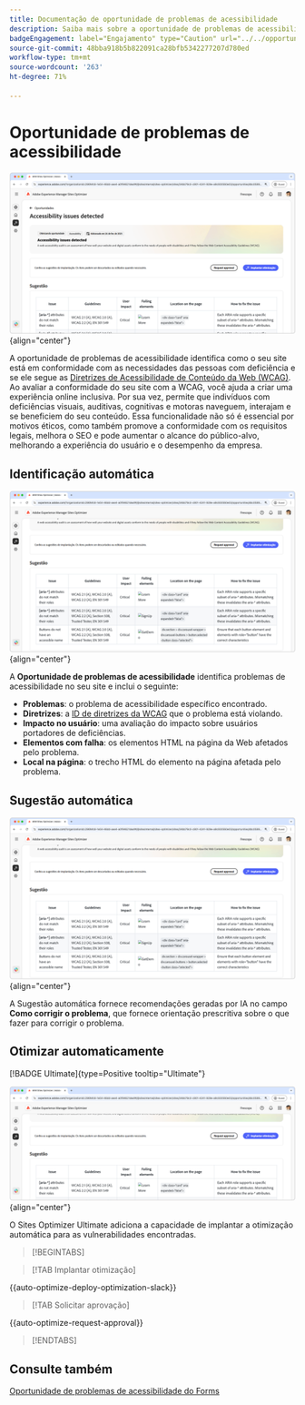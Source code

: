 ```yaml
---
title: Documentação de oportunidade de problemas de acessibilidade
description: Saiba mais sobre a oportunidade de problemas de acessibilidade e como usá-la para aumentar a segurança do site.
badgeEngagement: label="Engajamento" type="Caution" url="../../opportunity-types/engagement.md" tooltip="Engajamento"
source-git-commit: 48bba918b5b822091ca28bfb5342277207d780ed
workflow-type: tm+mt
source-wordcount: '263'
ht-degree: 71%

---
```



# Oportunidade de problemas de acessibilidade

![Oportunidade de problemas de acessibilidade](./assets/accessibility-issues/hero.png){align="center"}

A oportunidade de problemas de acessibilidade identifica como o seu site está em conformidade com as necessidades das pessoas com deficiência e se ele segue as [Diretrizes de Acessibilidade de Conteúdo da Web (WCAG)](https://www.w3.org/TR/WCAG21/). Ao avaliar a conformidade do seu site com a WCAG, você ajuda a criar uma experiência online inclusiva. Por sua vez, permite que indivíduos com deficiências visuais, auditivas, cognitivas e motoras naveguem, interajam e se beneficiem do seu conteúdo. Essa funcionalidade não só é essencial por motivos éticos, como também promove a conformidade com os requisitos legais, melhora o SEO e pode aumentar o alcance do público-alvo, melhorando a experiência do usuário e o desempenho da empresa.

## Identificação automática

![Identificar automaticamente problemas de acessibilidade](./assets/accessibility-issues/auto-identify.png){align="center"}

A **Oportunidade de problemas de acessibilidade** identifica problemas de acessibilidade no seu site e inclui o seguinte:

* **Problemas**: o problema de acessibilidade específico encontrado.
* **Diretrizes**: a [ID de diretrizes da WCAG](https://www.w3.org/TR/WCAG21/) que o problema está violando.
* **Impacto no usuário**: uma avaliação do impacto sobre usuários portadores de deficiências.
* **Elementos com falha**: os elementos HTML na página da Web afetados pelo problema.
* **Local na página**: o trecho HTML do elemento na página afetada pelo problema.

## Sugestão automática

![Sugerir automaticamente problemas de acessibilidade](./assets/accessibility-issues/auto-suggest.png){align="center"}

A Sugestão automática fornece recomendações geradas por IA no campo **Como corrigir o problema**, que fornece orientação prescritiva sobre o que fazer para corrigir o problema.

## Otimizar automaticamente

[!BADGE Ultimate]{type=Positive tooltip="Ultimate"}

![Otimizar automaticamente problemas de acessibilidade](./assets/accessibility-issues/auto-optimize.png){align="center"}

O Sites Optimizer Ultimate adiciona a capacidade de implantar a otimização automática para as vulnerabilidades encontradas.

>[!BEGINTABS]

>[!TAB Implantar otimização]

{{auto-optimize-deploy-optimization-slack}}

>[!TAB Solicitar aprovação]

{{auto-optimize-request-approval}}

>[!ENDTABS]

## Consulte também

[Oportunidade de problemas de acessibilidade do Forms](/help/documentation/opportunities/forms-accessibility-issues.md)